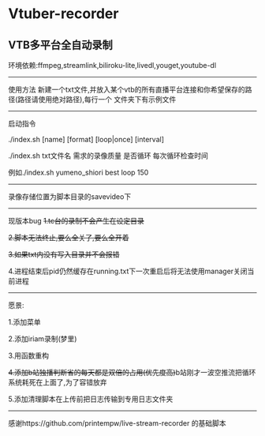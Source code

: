 # Vtuber-recorder
VTB多平台全自动录制
-----------------------------------------------------

环境依赖:ffmpeg,streamlink,biliroku-lite,livedl,youget,youtube-dl

-----------------------------------------------------
使用方法
新建一个txt文件,并放入某个vtb的所有直播平台连接和你希望保存的路径(路径请使用绝对路径),每行一个
文件夹下有示例文件

------------------------------------------------------------
启动指令

./index.sh [name] [format] [loop|once] [interval]

./index.sh txt文件名 需求的录像质量 是否循环 每次循环检查时间 

例如./index.sh yumeno_shiori best loop 150

------------------------------------------------------------

录像存储位置为脚本目录的savevideo下

------------------------------------------------------------
现版本bug
~~1.tc台的录制不会产生在设定目录~~

~~2.脚本无法终止,要么全关了,要么全开着~~

~~3.如果txt内没有写入目录并不会报错~~

4.进程结束后pid仍然缓存在running.txt下一次重启后将无法使用manager关闭当前进程

------------------------------------------------------------
愿景:

1.添加菜单

2.添加iriam录制(梦里)

3.用函数重构

~~4.添加b站独播判断省的每天都是双倍的占用(优先度高)~~b站刚才一波空推流把循环系统耗死在上面了,为了容错放弃

5.添加清理脚本在上传前把日志传输到专用日志文件夹


------------------------------------------------------------

感谢https://github.com/printempw/live-stream-recorder 的基础脚本 
